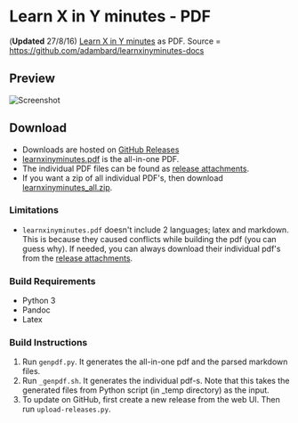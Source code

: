 # Learn X in Y minutes - PDF

(**Updated** 27/8/16) [Learn X in Y minutes](http://learnxinyminutes.com) as PDF. Source = https://github.com/adambard/learnxinyminutes-docs


## Preview
![Screenshot](https://cloud.githubusercontent.com/assets/4047597/18028175/063ccd6a-6c95-11e6-9ebf-fba11c516afc.png)


## Download

* Downloads are hosted on [GitHub Releases](https://github.com/aviaryan/learnxinyminutes-pdf/releases/tag/v2016.08.27)
* [learnxinyminutes.pdf](https://github.com/aviaryan/learnxinyminutes-pdf/releases/download/v2016.08.27/learnxinyminutes.pdf) is the all-in-one PDF.
* The individual PDF files can be found as [release attachments](https://github.com/aviaryan/learnxinyminutes-pdf/releases/tag/v2016.08.27).
* If you want a zip of all individual PDF's, then download [learnxinyminutes_all.zip](https://github.com/aviaryan/learnxinyminutes-pdf/releases/download/v2016.08.27/learnxinyminutes_all.zip).


### Limitations

* `learnxinyminutes.pdf` doesn't include 2 languages; latex and markdown. This is because they caused conflicts while building the pdf (you can guess why). If needed, you can always download their individual pdf's from the [release attachments](https://github.com/aviaryan/learnxinyminutes-pdf/releases/tag/v2016.08.27).


### Build Requirements

* Python 3
* Pandoc
* Latex


### Build Instructions

1. Run `genpdf.py`. It generates the all-in-one pdf and the parsed markdown files. 
2. Run `_genpdf.sh`. It generates the individual pdf-s. Note that this takes the generated files from Python script (in _temp directory) as the input.
3. To update on GitHub, first create a new release from the web UI. Then run `upload-releases.py`.
